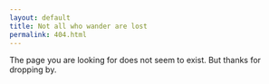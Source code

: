 ```yaml
---
layout: default
title: Not all who wander are lost
permalink: 404.html
---
```


The page you are looking for does not seem to exist. 
But thanks for dropping by.
